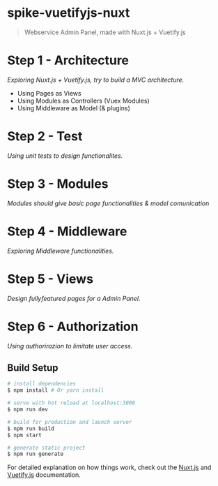 # spike-vuetifyjs-nuxt

> Webservice Admin Panel, made with Nuxt.js + Vuetify.js

# Step 1 - Architecture
_Exploring Nuxt.js + Vuetify.js, try to build a MVC architecture._
 * Using Pages as Views
 * Using Modules as Controllers (Vuex Modules)
 * Using Middleware as Model (& plugins)

# Step 2 - Test
_Using unit tests to design functionalites._
 
# Step 3 - Modules
_Modules should give basic page functionalities & model comunication_

# Step 4 - Middleware
_Exploring Middleware functionalities._

# Step 5 - Views 
_Design fullyfeatured pages for a Admin Panel._

# Step 6 - Authorization
_Using authorirazion to limitate user access._


## Build Setup

``` bash
# install dependencies
$ npm install # Or yarn install

# serve with hot reload at localhost:3000
$ npm run dev

# build for production and launch server
$ npm run build
$ npm start

# generate static project
$ npm run generate
```

For detailed explanation on how things work, check out the [Nuxt.js](https://github.com/nuxt/nuxt.js) and [Vuetify.js](https://vuetifyjs.com/) documentation.
